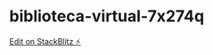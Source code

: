 # biblioteca-virtual-7x274q

[Edit on StackBlitz ⚡️](https://stackblitz.com/edit/biblioteca-virtual-7x274q)